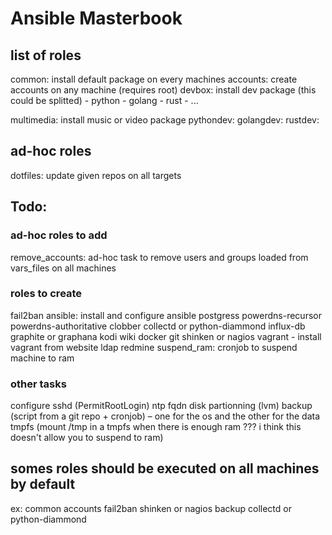 # Ansible Masterbook

## list of roles

common: install default package on every machines
accounts: create accounts on any machine (requires root)
devbox: install dev package (this could be splitted)
            - python
            - golang
            - rust
            - ...

multimedia: install music or video package
pythondev:
golangdev:
rustdev:


## ad-hoc roles
dotfiles: update given repos on all targets


## Todo:

### ad-hoc roles to add
remove_accounts: ad-hoc task to remove users and groups loaded from vars_files
                  on all machines

### roles to create
  fail2ban
  ansible: install and configure ansible
  postgress
  powerdns-recursor
  powerdns-authoritative
  clobber
  collectd or python-diammond
  influx-db
  graphite or graphana
  kodi
  wiki
  docker
  git
  shinken or nagios
  vagrant - install vagrant from website
  ldap
  redmine
  suspend_ram: cronjob to suspend machine to ram

### other tasks
  configure sshd (PermitRootLogin)
  ntp
  fqdn
  disk partionning (lvm)
  backup (script from a git repo + cronjob) – one for the os and the other for
  the data
  tmpfs (mount /tmp in a tmpfs when there is enough ram ??? i think this doesn't allow
    you to suspend to ram)


## somes roles should be executed on all machines by default
ex:
  common
  accounts
  fail2ban
  shinken or nagios
  backup
  collectd or python-diammond

